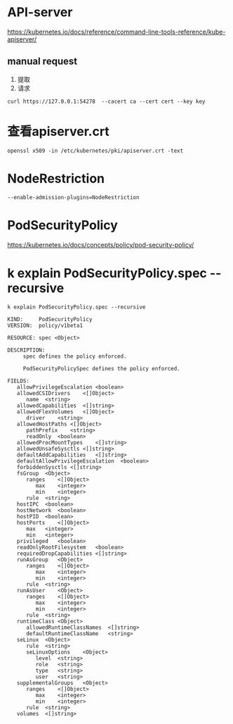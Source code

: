 #  API-server 


https://kubernetes.io/docs/reference/command-line-tools-reference/kube-apiserver/


##  manual request

1. 提取
2. 请求
```
curl https://127.0.0.1:54278  --cacert ca --cert cert --key key

```




#  查看apiserver.crt

```
openssl x509 -in /etc/kubernetes/pki/apiserver.crt -text
```



#   NodeRestriction

```
--enable-admission-plugins=NodeRestriction

```

# PodSecurityPolicy 
https://kubernetes.io/docs/concepts/policy/pod-security-policy/



#   k  explain PodSecurityPolicy.spec --recursive

```
k explain PodSecurityPolicy.spec --recursive
```


```
KIND:     PodSecurityPolicy
VERSION:  policy/v1beta1

RESOURCE: spec <Object>

DESCRIPTION:
     spec defines the policy enforced.

     PodSecurityPolicySpec defines the policy enforced.

FIELDS:
   allowPrivilegeEscalation	<boolean>
   allowedCSIDrivers	<[]Object>
      name	<string>
   allowedCapabilities	<[]string>
   allowedFlexVolumes	<[]Object>
      driver	<string>
   allowedHostPaths	<[]Object>
      pathPrefix	<string>
      readOnly	<boolean>
   allowedProcMountTypes	<[]string>
   allowedUnsafeSysctls	<[]string>
   defaultAddCapabilities	<[]string>
   defaultAllowPrivilegeEscalation	<boolean>
   forbiddenSysctls	<[]string>
   fsGroup	<Object>
      ranges	<[]Object>
         max	<integer>
         min	<integer>
      rule	<string>
   hostIPC	<boolean>
   hostNetwork	<boolean>
   hostPID	<boolean>
   hostPorts	<[]Object>
      max	<integer>
      min	<integer>
   privileged	<boolean>
   readOnlyRootFilesystem	<boolean>
   requiredDropCapabilities	<[]string>
   runAsGroup	<Object>
      ranges	<[]Object>
         max	<integer>
         min	<integer>
      rule	<string>
   runAsUser	<Object>
      ranges	<[]Object>
         max	<integer>
         min	<integer>
      rule	<string>
   runtimeClass	<Object>
      allowedRuntimeClassNames	<[]string>
      defaultRuntimeClassName	<string>
   seLinux	<Object>
      rule	<string>
      seLinuxOptions	<Object>
         level	<string>
         role	<string>
         type	<string>
         user	<string>
   supplementalGroups	<Object>
      ranges	<[]Object>
         max	<integer>
         min	<integer>
      rule	<string>
   volumes	<[]string>
   
 ```
